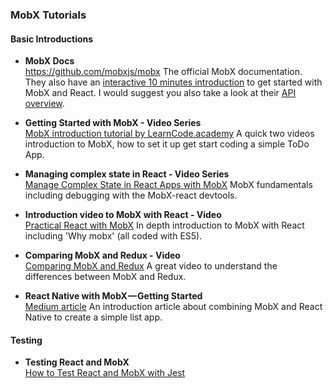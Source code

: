 ### MobX Tutorials


#### Basic Introductions
- **MobX Docs**  
https://github.com/mobxjs/mobx
The official MobX documentation. They also have an [interactive 10 minutes introduction](https://mobxjs.github.io/mobx/getting-started.html) to get started with MobX and React.
I would suggest you also take a look at their [API overview](https://mobxjs.github.io/mobx/refguide/api.html).

- **Getting Started with MobX - Video Series**  
[MobX introduction tutorial by LearnCode.academy](https://www.youtube.com/watch?v=_q50BXqkAfI)
A quick two videos introduction to MobX, how to set it up get start coding a simple ToDo App.

- **Managing complex state in React - Video Series**  
[Manage Complex State in React Apps with MobX](https://egghead.io/courses/manage-complex-state-in-react-apps-with-mobx)
MobX fundamentals including debugging with the MobX-react devtools.

- **Introduction video to MobX with React - Video**  
[Practical React with MobX](https://www.youtube.com/watch?v=XGwuM_u7UeQ)
In depth introduction to MobX with React including 'Why mobx' (all coded with ES5).

- **Comparing MobX and Redux - Video**  
[Comparing MobX and Redux](https://www.youtube.com/watch?v=83v8cdvGfeA)
A great video to understand the differences between MobX and Redux.

- **React Native with MobX — Getting Started**  
[Medium article](https://medium.com/@dabit3/react-native-with-mobx-getting-started-ba7e18d8ff44#.s9xqrdxxg)
An introduction article about combining MobX and React Native to create a simple list app.

#### Testing
- **Testing React and MobX**  
[How to Test React and MobX with Jest](https://semaphoreci.com/community/tutorials/how-to-test-react-and-mobx-with-jest?utm_content=buffer15b42&utm_medium=social&utm_source=twitter.com&utm_campaign=buffer)
